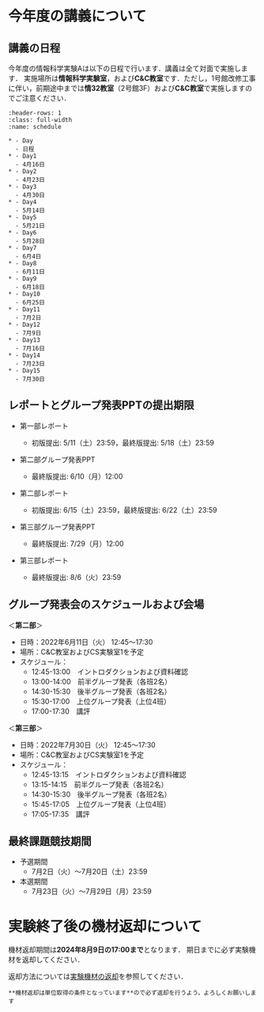 # 今年度の講義について

## 講義の日程

今年度の情報科学実験Aは以下の日程で行います．講義は全て対面で実施します．
実施場所は**情報科学実験室**，および**C&amp;C教室**です．ただし，1号館改修工事に伴い，前期途中までは**情32教室**（2号館3F）および**C&amp;C教室**で実施しますのでご注意ください．

```{list-table} 情報科学実験Aスケジュール
:header-rows: 1
:class: full-width
:name: schedule

* - Day
  - 日程
* - Day1
  - 4月16日
* - Day2 
  - 4月23日
* - Day3
  - 4月30日
* - Day4
  - 5月14日
* - Day5
  - 5月21日
* - Day6
  - 5月28日
* - Day7
  - 6月4日
* - Day8
  - 6月11日
* - Day9
  - 6月18日
* - Day10
  - 6月25日
* - Day11
  - 7月2日
* - Day12
  - 7月9日
* - Day13
  - 7月16日
* - Day14
  - 7月23日
* - Day15
  - 7月30日
```

## レポートとグループ発表PPTの提出期限

- 第一部レポート
    - 初版提出: 5/11（土）23:59，最終版提出: 5/18（土）23:59

- 第二部グループ発表PPT
    - 最終版提出: 6/10（月）12:00

- 第二部レポート
    - 初版提出: 6/15（土）23:59，最終版提出: 6/22（土）23:59

- 第三部グループ発表PPT
    - 最終版提出: 7/29（月）12:00

- 第三部レポート
    - 最終版提出: 8/6（火）23:59

## グループ発表会のスケジュールおよび会場

＜**第二部**＞

-   日時：2022年6月11日（火） 12:45〜17:30
-   場所：C&C教室およびCS実験室1を予定
-   スケジュール：
    -   12:45-13:00　イントロダクションおよび資料確認
    -   13:00-14:00　前半グループ発表（各班2名）
    -   14:30-15:30　後半グループ発表（各班2名）
    -   15:30-17:00　上位グループ発表（上位4班）
    -   17:00-17:30　講評

＜**第三部**＞

-   日時：2022年7月30日（火） 12:45〜17:30
-   場所：C&C教室およびCS実験室1を予定
-   スケジュール：
    -   12:45-13:15　イントロダクションおよび資料確認
    -   13:15-14:15　前半グループ発表（各班2名）
    -   14:30-15:30　後半グループ発表（各班2名）
    -   15:45-17:05　上位グループ発表（上位4班）
    -   17:05-17:35　講評


## 最終課題競技期間
- 予選期間
  - 7月2日（火）〜7月20日（土）23:59
- 本選期間
  - 7月23日（火）〜7月29日（月）23:59


# 実験終了後の機材返却について
機材返却期間は**2024年8月9日の17:00まで**となります．
期日までに必ず実験機材を返却してください．

返却方法については[実験機材の返却](../end/cleanup.html)を参照してください．

```{important} 
**機材返却は単位取得の条件となっています**ので必ず返却を行うよう，よろしくお願いします
```
